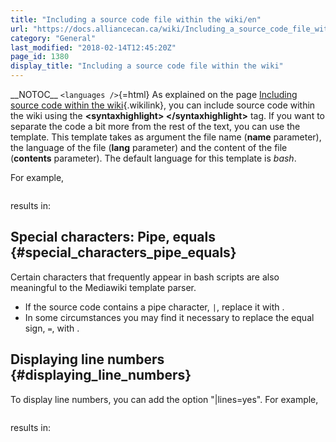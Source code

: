 ```yaml
---
title: "Including a source code file within the wiki/en"
url: "https://docs.alliancecan.ca/wiki/Including_a_source_code_file_within_the_wiki/en"
category: "General"
last_modified: "2018-02-14T12:45:20Z"
page_id: 1380
display_title: "Including a source code file within the wiki"
---
```


\_\_NOTOC\_\_ `<languages />`{=html} As explained on the page [Including source code within the wiki](https://docs.alliancecan.ca/Including_source_code_within_the_wiki "Including source code within the wiki"){.wikilink}, you can include source code within the wiki using the **\<syntaxhighlight\> \</syntaxhighlight\>** tag. If you want to separate the code a bit more from the rest of the text, you can use the template. This template takes as argument the file name (**name** parameter), the language of the file (**lang** parameter) and the content of the file (**contents** parameter). The default language for this template is *bash*.

For example,

``` text
```

results in:

## Special characters: Pipe, equals {#special_characters_pipe_equals}

Certain characters that frequently appear in bash scripts are also meaningful to the Mediawiki template parser.

- If the source code contains a pipe character, `|`, replace it with .
- In some circumstances you may find it necessary to replace the equal sign, `=`, with .

## Displaying line numbers {#displaying_line_numbers}

To display line numbers, you can add the option \"\|lines=yes\". For example,

``` text
```

results in:
